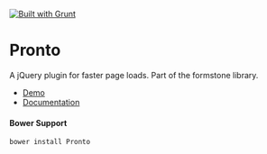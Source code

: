 <a href="http://gruntjs.com" target="_blank"><img src="https://cdn.gruntjs.com/builtwith.png" alt="Built with Grunt"></a> <a href="https://travis-ci.org/Formstone/Pronto" target="_blank"><img src="https://travis-ci.org/Formstone/Pronto.svg?branch=master" alt=""></a> 
# Pronto 

A jQuery plugin for faster page loads. Part of the formstone library. 

- [Demo](http://formstone.it/components/Pronto/demo/index.html) 
- [Documentation](http://formstone.it/pronto/) 

#### Bower Support 
`bower install Pronto`